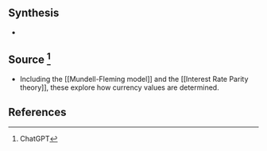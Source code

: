 ## Synthesis
- 
## Source [^1]
- Including the [[Mundell-Fleming model]] and the [[Interest Rate Parity theory]], these explore how currency values are determined.
## References

[^1]: ChatGPT
